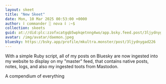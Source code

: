 ```yaml
---
layout: skeet
title: "New Skeet"
date: Mon, 10 Mar 2025 00:53:00 +0000
author: ⸸ commander ░ nova ⸸ :~$
collection: skeets
guid: at://did:plc:zzofxcatgqb5wpkqetnng4wo/app.bsky.feed.post/3ljydnygad226
avatar: /img/avatar/daemon.jpeg
bluesky: https://bsky.app/profile/mkultra.monster/post/3ljydnygad226
---
```


With a simple Ruby script, all of my posts on Bluesky are now ingested into my website to display on my "master" feed, that contains native posts, notes, logs, and also my ingested toots from Mastodon.

A compendium of everything
